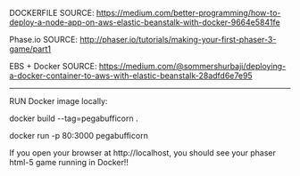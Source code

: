 DOCKERFILE SOURCE: https://medium.com/better-programming/how-to-deploy-a-node-app-on-aws-elastic-beanstalk-with-docker-9664e5841fe

Phase.io SOURCE: http://phaser.io/tutorials/making-your-first-phaser-3-game/part1


EBS + Docker SOURCE: https://medium.com/@sommershurbaji/deploying-a-docker-container-to-aws-with-elastic-beanstalk-28adfd6e7e95


----------------
RUN Docker image locally:

docker build --tag=pegabufficorn .


docker run -p 80:3000 pegabufficorn



If you open your browser at http://localhost, you should see your phaser html-5 game running in Docker!!
